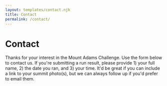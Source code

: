 ```yaml
---
layout: templates/contact.njk
title: Contact
permalink: /contact/
---
```

# Contact

Thanks for your interest in the Mount Adams Challenge. Use the form below to contact us. If you're submitting a run result, please provide 1) your full name, 2) the date you ran, and 3) your time. It'd be great if you can include a link to your summit photo(s), but we can always follow up if you'd prefer to email them.